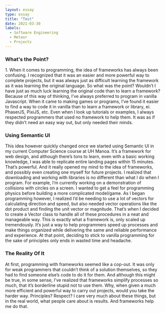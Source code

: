 ```yaml
---
layout: essay
type: essay
title: "Test"
date: 2021-03-30
labels:
  - Software Engineering
  - Meteor
  - Projects
---
```

<h3>What's the Point?</h3>
1. When it comes to programming, the idea of frameworks has always been confusing. I recognized that it was an easier and more powerful way to complete projects, but it was always just as difficult learning the framework as it was learning the original language. So what was the point? Wouldn’t I have just as much luck learning the original code than to learn a framework? Because of this way of thinking, I’ve always preferred to program in vanilla Javascript. When it came to making games or programs, I’ve found it easier to find a way to code it in vanilla than to learn a framework or library, ei. PhaserJS, PixiJS, etc. Even when I look up tutorials or examples, I always respected programmers that used no framework to help them. It was as if they didn’t need an easy way out, but only needed their minds. 

<h3>Using Semantic UI</h3>
This idea however quickly changed once we started using Semantic UI in my current Computer Science course at UH Manoa. It’s a framework for web design, and although there’s tons to learn, even with a basic working knowledge, I was able to replicate entire landing pages within 15 minutes. That’s powerful. And it really opened my mind to the idea of frameworks, and possibly even creating one myself for future projects. I realized that downloading and working with libraries is no different than what I do when I program. For example, I’m currently working on a demonstration of collisions with circles on a screen. I wanted to get a feel for programming physics before building a more complicated model/game. As I began programming however, I realized I’d be needing to use a lot of vectors for calculating direction and speed, but also needed vector operations like the dot product and finding the unit vector or magnitude. That’s when I decided to create a Vector class to handle all of these procedures in a neat and manageable way. This is exactly what a framework is, only scaled up tremendously. It’s just a way to help programmers speed up processes and make things organized while delivering the same and reliable performance and experience. At that point, deciding to stick to vanilla programming for the sake of principles only ends in wasted time and headache.

<h3>The Reality Of It</h3>
At first, programming with frameworks seemed like a cop-out. It was only for weak programmers that couldn’t think of a solution themselves, so they had to find someone else’s code to do it for them. And although this might be true, in some sense, I’ve realized that frameworks simplify processes so much, that it’s borderline stupid not to use them. Why, when given a much more efficient and powerful way to carry out projects, would you take the harder way. Principles? Respect? I care very much about these things, but in the real world, what people care about is results. And frameworks help me do that.
